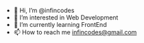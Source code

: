 - 👋 Hi, I’m @infincodes
- 👀 I’m interested in Web Development
- 🌱 I’m currently learning FrontEnd 
- 📫 How to reach me infincodes@gmail.com

<!---
infincodes/infincodes is a ✨ special ✨ repository because its `README.md` (this file) appears on your GitHub profile.
You can click the Preview link to take a look at your changes.
--->
